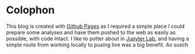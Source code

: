 # Colophon

This blog is created with [Github Pages](https://pages.github.com/) as I required a simple place I could prepare some analyses and have them pushed to the web as easily as possible, with code intact.
I like to potter about in [Jupyter Lab](https://jupyter.org/), and having a simple route from working locally to pusing live was a big benefit.
Ax susch